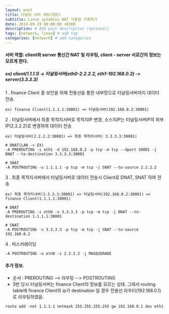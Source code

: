 ```yaml
---
layout: post
title: 터널링 서버 세팅(메모)
subtitle: Linux iptables NAT 사용법 기록하기
date: 2019-09-19 00:00:00 +0300
description: # Add post description (optional)
tags: [network, linux] # add tag
categories: [network] # add categories
---
```


#### 서버 역할: client와 server 통신간 NAT 및 라우팅, client - server 서로간의 정보는 모르게 한다.

##### ex) client(1.1.1.1) -> 터널링서버(eth0-2.2.2.2, eth1-192.168.0.2) -> server(3.3.3.3)


1 . finance Client 중 보안을 위해 전용선을 통한 내부망으로 터널링서버까지 데이터 전송.

`ex) finance Client(1.1.1.1:30001) => 터널링서버(192.168.0.2:30001)`

2 . 터널링서버에서 최종 목적지서버로 목적지IP 변경, 소스지IP는 터널링서버IP의 외부IP(2.2.2.2)로 변경하여 데이터 전송

`ex) 터널링서버(2.2.2.2:30001) => 최종 목적지서버( 3.3.3.3:30001)`
```
# DNAT(LAN -> EX)
-A PREROUTING -i eth1 -d 192.168.0.2 -p tcp -m tcp --dport 30001 -j DNAT --to-destination 3.3.3.3:30001

# SNAT
-A POSTROUTING -s 1.1.1.1 -p tcp -m tcp -j SNAT --to-source 2.2.2.2
```

3 . 최종 목적지서버에서 터널링서버로 데이터 전송시 Client로 DNAT, SNAT 하여 전송

`ex) 최종 목적지서버(3.3.3.3:30001) => 터널링서버(192.168.0.2:30001) => finance Client(1.1.1.1:30001)`

```
# DNAT
-A PREROUTING -i eth0 -s 3.3.3.3 -p tcp -m tcp -j DNAT --to-destination 1.1.1.1:30001

# SNAT
-A POSTROUTING -s 3.3.3.3 -p tcp -m tcp -j SNAT --to-source 192.168.0.2
```

4 . 마스커레이딩

`-A POSTROUTING -o eth0 -s 2.2.2.2 -j MASQUERADE`

#### 추가 정보.
 - 순서 : PREROUTING --> 라우팅 --> POSTROUTING 
 - 3번 당시 터널링서버는 finance Client의 정보를 모르는 상태. 그래서 routing table에 finance Client의 ip가 destination 일 경우 전용선 라우터(192.168.0.1)로 라우팅하였음.

`route add -net 1.1.1.1 netmask 255.255.255.255 gw 192.168.0.1 dev eth1`